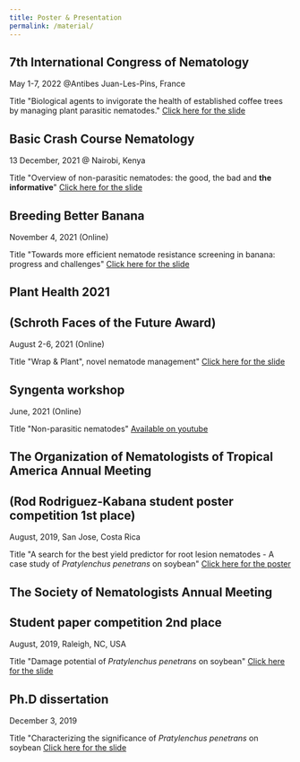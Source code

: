 ```yaml
---
title: Poster & Presentation 
permalink: /material/
--- 
```


## 7th International Congress of Nematology 
May 1-7, 2022 @Antibes Juan-Les-Pins, France

Title "Biological agents to invigorate the health of established coffee trees by managing plant parasitic nematodes."
[Click here for the slide]("files/ICN2022.pdf")


## Basic Crash Course Nematology
13 December, 2021 @ Nairobi, Kenya

Title "Overview of non-parasitic nematodes: the good, the bad and **the informative**"
[Click here for the slide]("/files/BCCN2021.pdf")



## Breeding Better Banana
November 4, 2021 (Online)

Title "Towards more efficient nematode resistance screening in banana: progress and challenges"
[Click here for the slide]("/files/ABBB.pdf")


## Plant Health 2021 
## (Schroth Faces of the Future Award)
August 2-6, 2021 (Online)

Title "Wrap & Plant", novel nematode management"
[Click here for the slide]("/files/PlantHealth2021.pdf")


## Syngenta workshop
June, 2021 (Online)

Title "Non-parasitic nematodes"
[Available on youtube](https://www.youtube.com/watch?v=WYr11nKgYF4)


## The Organization of Nematologists of Tropical America Annual Meeting 
## (Rod Rodriguez-Kabana student poster competition 1st place)
August, 2019, San Jose, Costa Rica

Title "A search for the best yield predictor for root lesion nematodes - A case study of *Pratylenchus penetrans* on soybean"
[Click here for the poster]("/files/ONTA2019_poster.pdf")


## The Society of Nematologists Annual Meeting
## Student paper competition 2nd place
August, 2019, Raleigh, NC, USA

Title "Damage potential of *Pratylenchus penetrans* on soybean"
[Click here for the slide]("/files/SON2019.pdf")


## Ph.D dissertation
December 3, 2019

Title "Characterizing the significance of *Pratylenchus penetrans* on soybean
[Click here for the slide]("/files/PhDdissertation.pdf")


